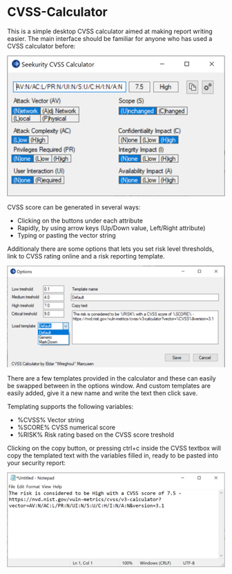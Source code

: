 CVSS-Calculator
==========================================================================
This is a simple desktop CVSS calculator aimed at making report writing
easier. The main interface should be familiar for anyone who has used a
CVSS calculator before:

![alt text](Calculator.png "Calculator screenshot")


CVSS score can be generated in several ways:
 * Clicking on the buttons under each attribute
 * Rapidly, by using arrow keys (Up/Down value, Left/Right attribute)
 * Typing or pasting the vector string

Additionaly there are some options that lets you set risk level thresholds,
link to CVSS rating online and a risk reporting template.

![alt text](Options.png "Options screenshot")

There are a few templates provided in the calculator and these can easily be swapped between in the options window.
And custom templates are easily added, give it a new name and write the text then click save.

Templating supports the following variables:
 * %CVSS% Vector string
 * %SCORE% CVSS numerical score
 * %RISK% Risk rating based on the CVSS score treshold

Clicking on the copy button, or pressing ctrl+c inside the CVSS textbox
will copy the templated text with the variables filled in, ready to be
pasted into your security report:

![alt text](Paste.png "Paste screenshot")